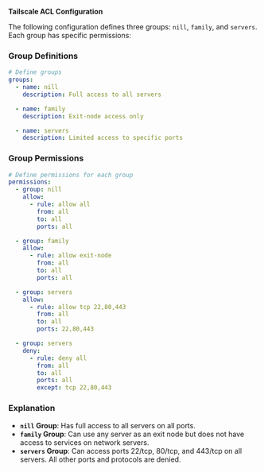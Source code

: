 **Tailscale ACL Configuration**

The following configuration defines three groups: `nill`, `family`, and `servers`. Each group has specific permissions:

### Group Definitions

```yml
# Define groups
groups:
  - name: nill
    description: Full access to all servers

  - name: family
    description: Exit-node access only

  - name: servers
    description: Limited access to specific ports
```

### Group Permissions

```yml
# Define permissions for each group
permissions:
  - group: nill
    allow:
      - rule: allow all
        from: all
        to: all
        ports: all

  - group: family
    allow:
      - rule: allow exit-node
        from: all
        to: all
        ports: all

  - group: servers
    allow:
      - rule: allow tcp 22,80,443
        from: all
        to: all
        ports: 22,80,443

  - group: servers
    deny:
      - rule: deny all
        from: all
        to: all
        ports: all
        except: tcp 22,80,443
```

### Explanation

- **`nill` Group**: Has full access to all servers on all ports.
- **`family` Group**: Can use any server as an exit node but does not have access to services on network servers.
- **`servers` Group**: Can access ports 22/tcp, 80/tcp, and 443/tcp on all servers. All other ports and protocols are denied.